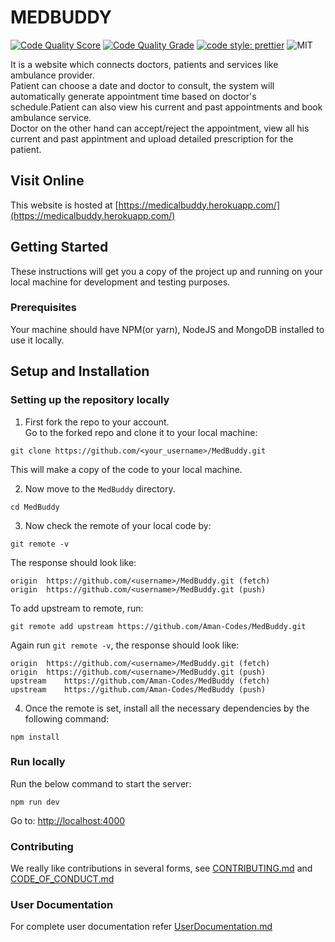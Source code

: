 # MEDBUDDY
[![Code Quality Score](https://www.code-inspector.com/project/18491/score/svg)](https://www.code-inspector.com/project/18491/score/svg)
[![Code Quality Grade](https://www.code-inspector.com/project/18491/status/svg)](https://www.code-inspector.com/project/18491/status/svg)
[![code style: prettier](https://img.shields.io/badge/code_style-prettier-ff69b4.svg?style=flat-square)](https://github.com/prettier/prettier)
![MIT](https://img.shields.io/github/license/Aman-Codes/MedBuddy?color=blue)


It is a website which connects doctors, patients and services like ambulance provider. <br/>
Patient can choose a date and doctor to consult, the system will automatically generate appointment time based on doctor's schedule.Patient can also view his current and past appointments and book ambulance service. <br/>
Doctor on the other hand can accept/reject the appointment, view all his current and past appintment and upload detailed prescription for the patient.<br/>

## Visit Online

This website is hosted at [https://medicalbuddy.herokuapp.com/](https://medicalbuddy.herokuapp.com/)

## Getting Started

These instructions will get you a copy of the project up and running on your local machine for development and testing purposes.

### Prerequisites

Your machine should have NPM(or yarn), NodeJS and MongoDB installed to use it locally.

## Setup and Installation

### Setting up the repository locally

1. First fork the repo to your account.  
   Go to the forked repo and clone it to your local machine:

```
git clone https://github.com/<your_username>/MedBuddy.git
```

This will make a copy of the code to your local machine.

2. Now move to the `MedBuddy` directory.

```
cd MedBuddy
```

3. Now check the remote of your local code by:

```
git remote -v
```

The response should look like:

```
origin	https://github.com/<username>/MedBuddy.git (fetch)
origin	https://github.com/<username>/MedBuddy.git (push)
```

To add upstream to remote, run:

```
git remote add upstream https://github.com/Aman-Codes/MedBuddy.git
```

Again run `git remote -v`, the response should look like:

```
origin	https://github.com/<username>/MedBuddy.git (fetch)
origin	https://github.com/<username>/MedBuddy.git (push)
upstream	https://github.com/Aman-Codes/MedBuddy (fetch)
upstream	https://github.com/Aman-Codes/MedBuddy (push)
```

4. Once the remote is set, install all the necessary dependencies by the following command:

```
npm install
```
### Run locally

Run the below command to start the server:

```
npm run dev
```
Go to: [http://localhost:4000](http://localhost:4000)

### Contributing

We really like contributions in several forms, see [CONTRIBUTING.md](https://github.com/Aman-Codes/MedBuddy/blob/master/docs/CONTRIBUTING.md) and [CODE_OF_CONDUCT.md](https://github.com/Aman-Codes/MedBuddy/blob/master/docs/CODE_OF_CONDUCT.md)

### User Documentation

For complete user documentation refer [UserDocumentation.md](https://github.com/Aman-Codes/MedBuddy/blob/master/docs/UserDocumentation.md)

